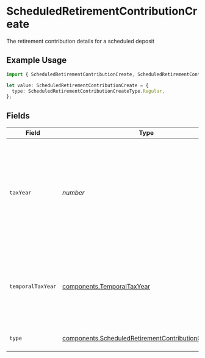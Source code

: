 # ScheduledRetirementContributionCreate

The retirement contribution details for a scheduled deposit

## Example Usage

```typescript
import { ScheduledRetirementContributionCreate, ScheduledRetirementContributionCreateType } from "@apexfintechsolutions/ascend-sdk/models/components";

let value: ScheduledRetirementContributionCreate = {
  type: ScheduledRetirementContributionCreateType.Regular,
};
```

## Fields

| Field                                                                                                                                             | Type                                                                                                                                              | Required                                                                                                                                          | Description                                                                                                                                       | Example                                                                                                                                           |
| ------------------------------------------------------------------------------------------------------------------------------------------------- | ------------------------------------------------------------------------------------------------------------------------------------------------- | ------------------------------------------------------------------------------------------------------------------------------------------------- | ------------------------------------------------------------------------------------------------------------------------------------------------- | ------------------------------------------------------------------------------------------------------------------------------------------------- |
| `taxYear`                                                                                                                                         | *number*                                                                                                                                          | :heavy_minus_sign:                                                                                                                                | An explicit tax year value. The current year is always valid; and the prior year is valid only before the tax deadline. Must be in "YYYY" format. | 2024                                                                                                                                              |
| `temporalTaxYear`                                                                                                                                 | [components.TemporalTaxYear](../../models/components/temporaltaxyear.md)                                                                          | :heavy_minus_sign:                                                                                                                                | A temporal tax year value. This will always evaluate to a year based on the date the transfer was initiated.                                      | CURRENT_CALENDAR_YEAR                                                                                                                             |
| `type`                                                                                                                                            | [components.ScheduledRetirementContributionCreateType](../../models/components/scheduledretirementcontributioncreatetype.md)                      | :heavy_check_mark:                                                                                                                                | The type of retirement contribution.                                                                                                              | REGULAR                                                                                                                                           |